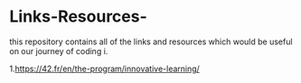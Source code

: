 # Links-Resources-
this repository contains all of the links and resources which would be  useful on our journey of coding i.

1.https://42.fr/en/the-program/innovative-learning/
